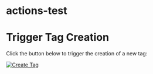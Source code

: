 # actions-test

# Trigger Tag Creation

Click the button below to trigger the creation of a new tag:

[![Create Tag](https://github.com/k9ert/actions-test/actions/workflows/create-tag.yml/badge.svg)](https://github.com/k9ert/actions-test/actions?query=workflow%3Acreate-tag+branch%3Amain)

